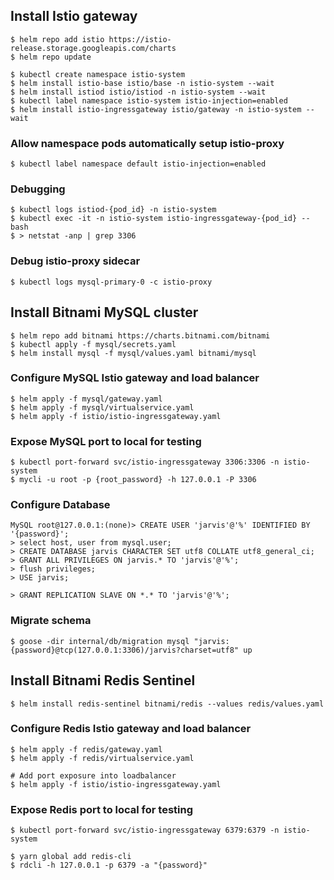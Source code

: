 ## Install Istio gateway

    $ helm repo add istio https://istio-release.storage.googleapis.com/charts
    $ helm repo update

    $ kubectl create namespace istio-system
    $ helm install istio-base istio/base -n istio-system --wait
    $ helm install istiod istio/istiod -n istio-system --wait
    $ kubectl label namespace istio-system istio-injection=enabled
    $ helm install istio-ingressgateway istio/gateway -n istio-system --wait

### Allow namespace pods automatically setup istio-proxy

    $ kubectl label namespace default istio-injection=enabled

### Debugging

    $ kubectl logs istiod-{pod_id} -n istio-system
    $ kubectl exec -it -n istio-system istio-ingressgateway-{pod_id} -- bash
    $ > netstat -anp | grep 3306

### Debug istio-proxy sidecar

    $ kubectl logs mysql-primary-0 -c istio-proxy

## Install Bitnami MySQL cluster

    $ helm repo add bitnami https://charts.bitnami.com/bitnami
    $ kubectl apply -f mysql/secrets.yaml
    $ helm install mysql -f mysql/values.yaml bitnami/mysql

### Configure MySQL Istio gateway and load balancer

    $ helm apply -f mysql/gateway.yaml
    $ helm apply -f mysql/virtualservice.yaml
    $ helm apply -f istio/istio-ingressgateway.yaml

### Expose MySQL port to local for testing

    $ kubectl port-forward svc/istio-ingressgateway 3306:3306 -n istio-system
    $ mycli -u root -p {root_password} -h 127.0.0.1 -P 3306

### Configure Database

    MySQL root@127.0.0.1:(none)> CREATE USER 'jarvis'@'%' IDENTIFIED BY '{password}';
    > select host, user from mysql.user;
    > CREATE DATABASE jarvis CHARACTER SET utf8 COLLATE utf8_general_ci;
    > GRANT ALL PRIVILEGES ON jarvis.* TO 'jarvis'@'%';
    > flush privileges;
    > USE jarvis;

    > GRANT REPLICATION SLAVE ON *.* TO 'jarvis'@'%';

### Migrate schema

    $ goose -dir internal/db/migration mysql "jarvis:{password}@tcp(127.0.0.1:3306)/jarvis?charset=utf8" up

## Install Bitnami Redis Sentinel

    $ helm install redis-sentinel bitnami/redis --values redis/values.yaml

### Configure Redis Istio gateway and load balancer

    $ helm apply -f redis/gateway.yaml
    $ helm apply -f redis/virtualservice.yaml

    # Add port exposure into loadbalancer
    $ helm apply -f istio/istio-ingressgateway.yaml

### Expose Redis port to local for testing

    $ kubectl port-forward svc/istio-ingressgateway 6379:6379 -n istio-system

    $ yarn global add redis-cli
    $ rdcli -h 127.0.0.1 -p 6379 -a "{password}"
